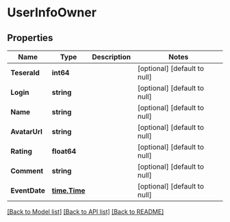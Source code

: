 # UserInfoOwner

## Properties
Name | Type | Description | Notes
------------ | ------------- | ------------- | -------------
**TeseraId** | **int64** |  | [optional] [default to null]
**Login** | **string** |  | [optional] [default to null]
**Name** | **string** |  | [optional] [default to null]
**AvatarUrl** | **string** |  | [optional] [default to null]
**Rating** | **float64** |  | [optional] [default to null]
**Comment** | **string** |  | [optional] [default to null]
**EventDate** | [**time.Time**](time.Time.md) |  | [optional] [default to null]

[[Back to Model list]](../README.md#documentation-for-models) [[Back to API list]](../README.md#documentation-for-api-endpoints) [[Back to README]](../README.md)


